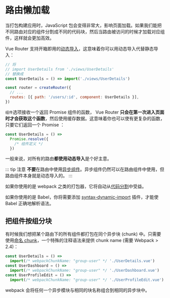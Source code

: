 # 路由懒加载

当打包构建应用时，JavaScript 包会变得非常大，影响页面加载。如果我们能把不同路由对应的组件分割成不同的代码块，然后当路由被访问的时候才加载对应组件，这样就会更加高效。

Vue Router 支持开箱即用的[动态导入](https://developer.mozilla.org/en-US/docs/Web/JavaScript/Reference/Statements/import#Dynamic_Imports)，这意味着你可以用动态导入代替静态导入：

```js
// 将
// import UserDetails from './views/UserDetails'
// 替换成
const UserDetails = () => import('./views/UserDetails')

const router = createRouter({
  // ...
  routes: [{ path: '/users/:id', component: UserDetails }],
})
```

`组件`选项接收一个返回 Promise 组件的函数， Vue Router **只会在第一次进入页面时才会获取这个函数**，然后使用缓存数据。这意味着你也可以使有更复杂的函数，只要它们返回一个 Promise ：

```js
const UserDetails = () =>
  Promise.resolve({
    /* 组件定义 */
  })
```

一般来说，对所有的路由**都使用动态导入**是个好主意。

::: tip 注意
**不要**在路由中使用[异步组件](https://v3.vuejs.org/guide/component-dynamic-async.html#async-components)。异步组件仍然可以在路由组件中使用，但路由组件本身就是动态导入的。
:::

如果你使用的是 webpack 之类的打包器，它将自动从[代码分割](https://webpack.js.org/guides/code-splitting/)中受益。

如果你使用的是 Babel，你将需要添加 [syntax-dynamic-import](https://babeljs.io/docs/plugins/syntax-dynamic-import/) 插件，才能使 Babel 正确地解析语法。

## 把组件按组分块

有时候我们想把某个路由下的所有组件都打包在同个异步块 (chunk) 中。只需要使用[命名 chunk](https://webpack.js.org/guides/code-splitting/#dynamic-imports)，一个特殊的注释语法来提供 chunk name (需要 Webpack > 2.4)：

```js
const UserDetails = () =>
  import(/* webpackChunkName: "group-user" */ './UserDetails.vue')
const UserDashboard = () =>
  import(/* webpackChunkName: "group-user" */ './UserDashboard.vue')
const UserProfileEdit = () =>
  import(/* webpackChunkName: "group-user" */ './UserProfileEdit.vue')
```

webpack 会将任何一个异步模块与相同的块名称组合到相同的异步块中。
